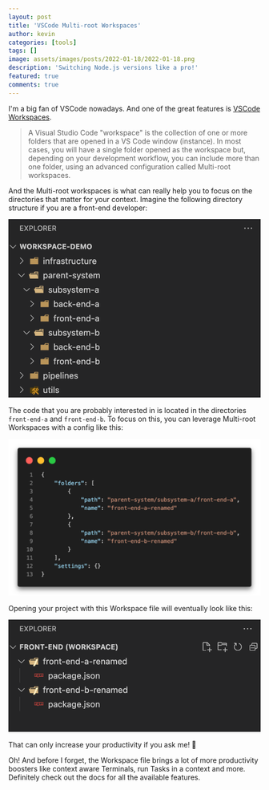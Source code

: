 ```yaml
---
layout: post
title: 'VSCode Multi-root Workspaces'
author: kevin
categories: [tools]
tags: []
image: assets/images/posts/2022-01-18/2022-01-18.png
description: 'Switching Node.js versions like a pro!'
featured: true
comments: true
---
```


I'm a big fan of VSCode nowadays. And one of the great features is [VSCode Workspaces](https://code.visualstudio.com/docs/editor/workspaces).

> A Visual Studio Code "workspace" is the collection of one or more folders that are opened in a VS Code window (instance). In most cases, you will have a single folder opened as the workspace but, depending on your development workflow, you can include more than one folder, using an advanced configuration called Multi-root workspaces.

And the Multi-root workspaces is what can really help you to focus on the directories that matter for your context. Imagine the following directory structure if you are a front-end developer:

![img](/assets/images/posts/2022-01-18/1.png)

The code that you are probably interested in is located in the directories `front-end-a` and `front-end-b`. To focus on this, you can leverage Multi-root Workspaces with a config like this:

![img](/assets/images/posts/2022-01-18/workspace-setting.png)

Opening your project with this Workspace file will eventually look like this:

![img](/assets/images/posts/2022-01-18/front-end-focused-workspace.png)

That can only increase your productivity if you ask me! 🚀

Oh! And before I forget, the Workspace file brings a lot of more productivity boosters like context aware Terminals, run Tasks in a context and more. Definitely check out the docs for all the available features.

